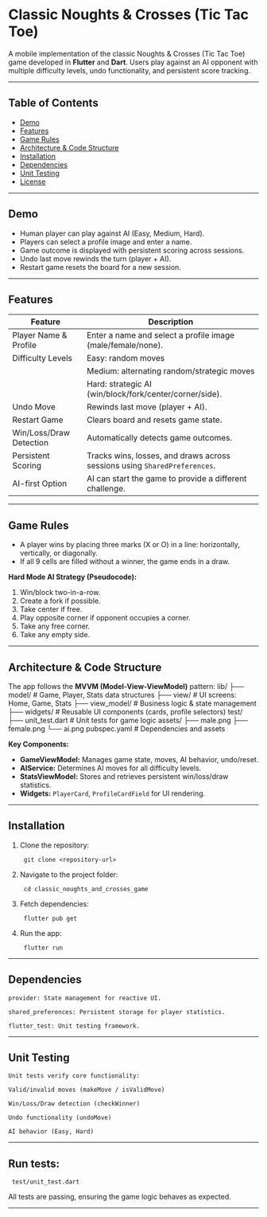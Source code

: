 # Classic Noughts & Crosses (Tic Tac Toe)

A mobile implementation of the classic Noughts & Crosses (Tic Tac Toe) game developed in **Flutter** and **Dart**. Users play against an AI opponent with multiple difficulty levels, undo functionality, and persistent score tracking.

---

## Table of Contents

- [Demo](#demo)  
- [Features](#features)  
- [Game Rules](#game-rules)  
- [Architecture & Code Structure](#architecture--code-structure)  
- [Installation](#installation)  
- [Dependencies](#dependencies)  
- [Unit Testing](#unit-testing)  
- [License](#license)  

---

## Demo

- Human player can play against AI (Easy, Medium, Hard).  
- Players can select a profile image and enter a name.  
- Game outcome is displayed with persistent scoring across sessions.  
- Undo last move rewinds the turn (player + AI).  
- Restart game resets the board for a new session.

---

## Features

| Feature                   | Description                                                               |
|---------------------------|---------------------------------------------------------------------------|
| Player Name & Profile     | Enter a name and select a profile image (male/female/none).               |
| Difficulty Levels         | Easy: random moves                                                        |
|                           | Medium: alternating random/strategic moves                                |
|                           | Hard: strategic AI (win/block/fork/center/corner/side).                   |
| Undo Move                 | Rewinds last move (player + AI).                                          |
| Restart Game              | Clears board and resets game state.                                       |
| Win/Loss/Draw Detection   | Automatically detects game outcomes.                                      |
| Persistent Scoring        | Tracks wins, losses, and draws across sessions using `SharedPreferences`. |
| AI-first Option           | AI can start the game to provide a different challenge.                   |

---

## Game Rules

- A player wins by placing three marks (X or O) in a line: horizontally, vertically, or diagonally.  
- If all 9 cells are filled without a winner, the game ends in a draw.  

**Hard Mode AI Strategy (Pseudocode):**  
1. Win/block two-in-a-row.  
2. Create a fork if possible.  
3. Take center if free.  
4. Play opposite corner if opponent occupies a corner.  
5. Take any free corner.  
6. Take any empty side.

---

## Architecture & Code Structure

The app follows the **MVVM (Model-View-ViewModel)** pattern:
    lib/
    ├── model/                # Game, Player, Stats data structures
    ├── view/                 # UI screens: Home, Game, Stats
    ├── view_model/           # Business logic & state management
    ├── widgets/              # Reusable UI components (cards, profile selectors)
    test/
    ├── unit_test.dart        # Unit tests for game logic
    assets/
    ├── male.png
    ├── female.png
    └── ai.png
    pubspec.yaml              # Dependencies and assets


**Key Components:**

- **GameViewModel:** Manages game state, moves, AI behavior, undo/reset.  
- **AIService:** Determines AI moves for all difficulty levels.  
- **StatsViewModel:** Stores and retrieves persistent win/loss/draw statistics.  
- **Widgets:** `PlayerCard`, `ProfileCardField` for UI rendering.

---

## Installation

1. Clone the repository:

        git clone <repository-url>


2. Navigate to the project folder:

        cd classic_noughts_and_crosses_game


3. Fetch dependencies:

        flutter pub get


4. Run the app:

        flutter run


---

## Dependencies

    provider: State management for reactive UI.

    shared_preferences: Persistent storage for player statistics.

    flutter_test: Unit testing framework.

---

## Unit Testing

    Unit tests verify core functionality:

    Valid/invalid moves (makeMove / isValidMove)

    Win/Loss/Draw detection (checkWinner)

    Undo functionality (undoMove)

    AI behavior (Easy, Hard)

---

## Run tests:

     test/unit_test.dart


All tests are passing, ensuring the game logic behaves as expected.


---
